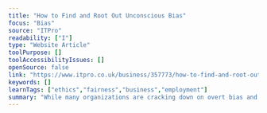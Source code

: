 ```yaml
---
title: "How to Find and Root Out Unconscious Bias"
focus: "Bias"
source: "ITPro"
readability: ["I"]
type: "Website Article"
toolPurpose: []
toolAccessibilityIssues: []
openSource: false
link: "https://www.itpro.co.uk/business/357773/how-to-find-and-root-out-unconscious-bias"
keywords: []
learnTags: ["ethics","fairness","business","employment"]
summary: "While many organizations are cracking down on overt bias and prejudice, this article looks at how unconscious bias and its ability to leak into data and the AI algorithms that use it is often overlooked. "
---
```


